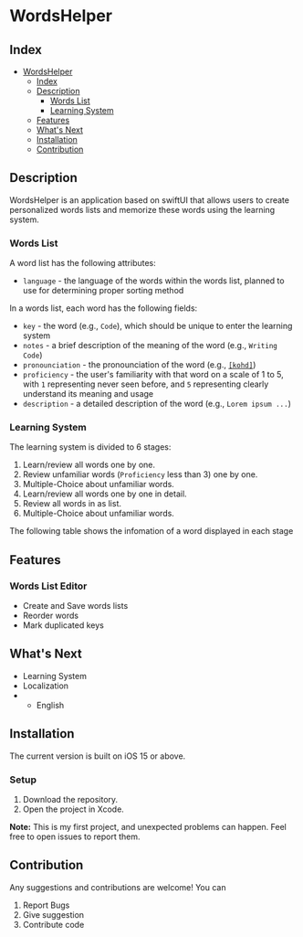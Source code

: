#  WordsHelper

## Index
- [WordsHelper](#wordshelper)
  - [Index](#index)
  - [Description](#description)
    - [Words List](#words-list)
    - [Learning System](#learning-system)
  - [Features](#features)
  - [What's Next](#whats-next)
  - [Installation](#installation)
  - [Contribution](#contribution)

## Description
WordsHelper is an application based on swiftUI that allows users to create 
personalized words lists and memorize these words using the learning system. 

### Words List
A word list has the following attributes:
+ `language` - the language of the words within the words list, planned
to use for determining proper sorting method

In a words list, each word has the following fields:
+ `key` - the word (e.g., `Code`), which should be unique to enter the 
learning system
+ `notes` - a brief description of the meaning of the word (e.g., 
`Writing Code`)
+ `pronounciation` - the pronounciation of the word (e.g., [`[kohd]`][1])
+ `proficiency` - the user's familiarity with that word on a scale of 1 to 
5, with `1` representing never seen before, and `5` representing clearly 
understand its meaning and usage
+ `description` - a detailed description of the word (e.g., `Lorem ipsum ...`)

### Learning System
The learning system is divided to 6 stages:
1. Learn/review all words one by one.
2. Review unfamiliar words (`Proficiency` less than 3) one by one.
3. Multiple-Choice about unfamiliar words.
4. Learn/review all words one by one in detail.
5. Review all words in as list.
6. Multiple-Choice about unfamiliar words.

The following table shows the infomation of a word displayed in 
each stage

## Features
### Words List Editor
+ Create and Save words lists
+ Reorder words
+ Mark duplicated keys

## What's Next
- Learning System
- Localization
- + English

## Installation
The current version is built on iOS 15 or above.

### Setup
1. Download the repository.
2. Open the project in Xcode.

**Note:** This is my first project, and unexpected problems 
can happen. Feel free to open issues to report them.

## Contribution
Any suggestions and contributions are welcome! You can 
1. Report Bugs
2. Give suggestion
3. Contribute code


[1]: https://dictionary.cambridge.org/dictionary/english/code
